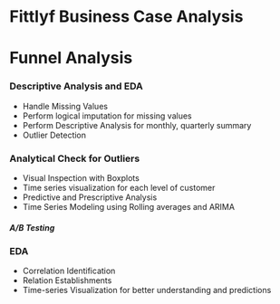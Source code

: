 # Fittlyf Business Case Analysis
<h1> Funnel Analysis </h1>
<h3> Descriptive Analysis and EDA </h3>

- Handle Missing Values
- Perform logical imputation for missing values
- Perform Descriptive Analysis for monthly, quarterly summary
- Outlier Detection

<h3> Analytical Check for Outliers </h3>

- Visual Inspection with Boxplots
- Time series visualization for each level of customer
- Predictive and Prescriptive Analysis
- Time Series Modeling using Rolling averages and ARIMA

<h5> A/B Testing</h5>

<h3> EDA</h3>

- Correlation Identification
- Relation Establishments
- Time-series Visualization for better understanding and predictions
